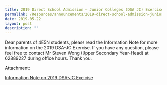 ```yaml
---
title: 2019 Direct School Admission – Junior Colleges (DSA JC) Exercise
permalink: /Resources/announcements/2019-direct-school-admission-junior-colleges-dsa-jc-exercise/
date: 2019-05-22
layout: post
description: ""
---
```

Dear parents of 4E5N students, please read the Information Note for more information on the 2019 DSA-JC Exercise. If you have any question, please feel free to contact Mr Steven Wong (Upper Secondary Year-Head) at 62889227 during office hours. Thank you.

Attachment:

<a href="/files/Announcement/Information-Note-on-2019-DSA-JC-Exercise.pdf">Information Note on 2019 DSA-JC Exercise</a>